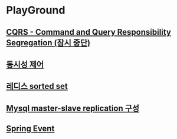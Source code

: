 # PlayGround

## [CQRS - Command and Query Responsibility Segregation (잠시 중단)](https://github.com/yanglet/PlayGround/tree/main/cqrs)

## [동시성 제어](https://github.com/yanglet/PlayGround/tree/main/concurrency)

## [레디스 sorted set](https://github.com/yanglet/PlayGround/tree/main/ranking)

## [Mysql master-slave replication 구성](https://github.com/yanglet/PlayGround/tree/main/mysql)

## [Spring Event](https://github.com/yanglet/PlayGround/tree/main/springevent)
